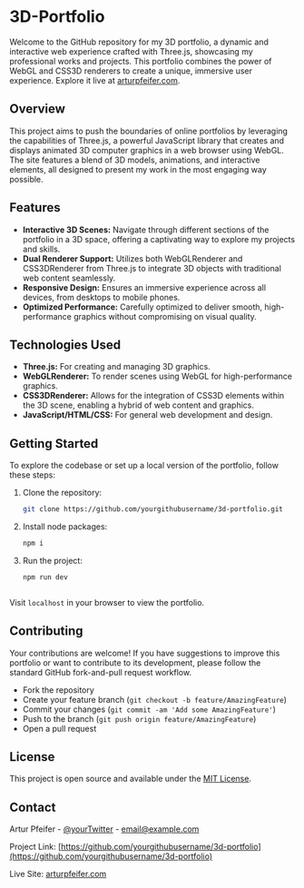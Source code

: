 # 3D-Portfolio

Welcome to the GitHub repository for my 3D portfolio, a dynamic and interactive web experience crafted with Three.js, showcasing my professional works and projects. This portfolio combines the power of WebGL and CSS3D renderers to create a unique, immersive user experience. Explore it live at [arturpfeifer.com](https://arturpfeifer.com).

## Overview

This project aims to push the boundaries of online portfolios by leveraging the capabilities of Three.js, a powerful JavaScript library that creates and displays animated 3D computer graphics in a web browser using WebGL. The site features a blend of 3D models, animations, and interactive elements, all designed to present my work in the most engaging way possible.

## Features

- **Interactive 3D Scenes:** Navigate through different sections of the portfolio in a 3D space, offering a captivating way to explore my projects and skills.
- **Dual Renderer Support:** Utilizes both WebGLRenderer and CSS3DRenderer from Three.js to integrate 3D objects with traditional web content seamlessly.
- **Responsive Design:** Ensures an immersive experience across all devices, from desktops to mobile phones.
- **Optimized Performance:** Carefully optimized to deliver smooth, high-performance graphics without compromising on visual quality.

## Technologies Used

- **Three.js:** For creating and managing 3D graphics.
- **WebGLRenderer:** To render scenes using WebGL for high-performance graphics.
- **CSS3DRenderer:** Allows for the integration of CSS3D elements within the 3D scene, enabling a hybrid of web content and graphics.
- **JavaScript/HTML/CSS:** For general web development and design.

## Getting Started

To explore the codebase or set up a local version of the portfolio, follow these steps:

1. Clone the repository:
   ```bash
   git clone https://github.com/yourgithubusername/3d-portfolio.git

2. Install node packages:
   ```bash
   npm i 
   
3. Run the project:
   ```bash
   npm run dev



Visit `localhost` in your browser to view the portfolio.

## Contributing

Your contributions are welcome! If you have suggestions to improve this portfolio or want to contribute to its development, please follow the standard GitHub fork-and-pull request workflow.

- Fork the repository
- Create your feature branch (`git checkout -b feature/AmazingFeature`)
- Commit your changes (`git commit -am 'Add some AmazingFeature'`)
- Push to the branch (`git push origin feature/AmazingFeature`)
- Open a pull request

## License

This project is open source and available under the [MIT License](LICENSE).

## Contact

Artur Pfeifer - [@yourTwitter](https://twitter.com/yourTwitter) - email@example.com

Project Link: [https://github.com/yourgithubusername/3d-portfolio](https://github.com/yourgithubusername/3d-portfolio)

Live Site: [arturpfeifer.com](https://arturpfeifer.com)

